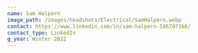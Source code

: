 ```yaml
---
name: Sam Halpern
image_path: /images/headshots/Electrical/SamHalpern.webp
contact: https://www.linkedin.com/in/sam-halpern-5867971b8/
contact_type: LinkedIn
g_year: Winter 2022
---
```

